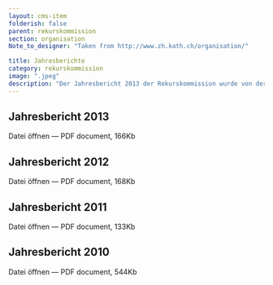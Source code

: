 ```yaml
---
layout: cms-item
folderish: false
parent: rekurskommission
section: organisation
Note_to_designer: "Taken from http://www.zh.kath.ch/organisation/"

title: Jahresberichte 
category: rekurskommission
image: ".jpeg"
description: "Der Jahresbericht 2013 der Rekurskommission wurde von der Synode in der Sitzung vom 26. Juni 2014 abgenommen."
---
```


## Jahresbericht 2013
  Datei öffnen — PDF document, 166Kb

## Jahresbericht 2012
  Datei öffnen — PDF document, 168Kb

## Jahresbericht 2011
  Datei öffnen — PDF document, 133Kb

## Jahresbericht 2010
  Datei öffnen — PDF document, 544Kb